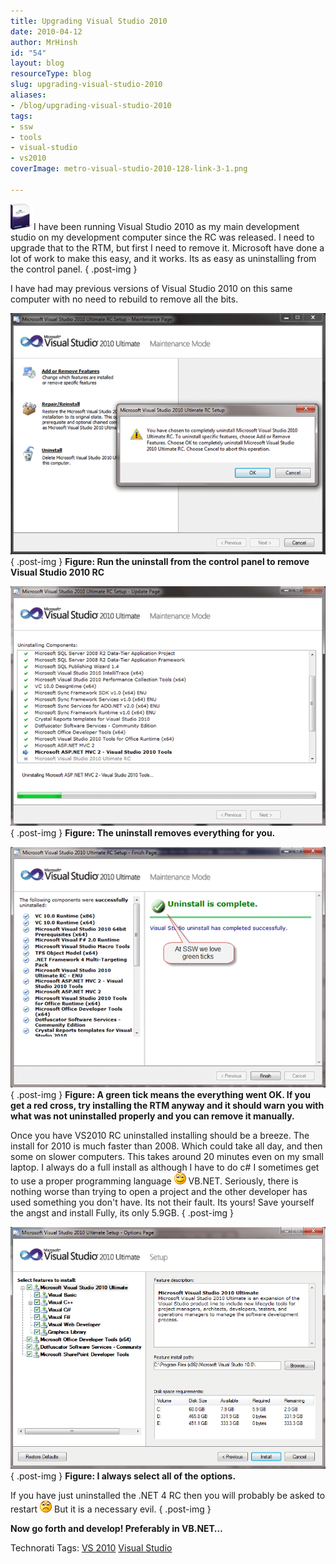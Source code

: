 ```yaml
---
title: Upgrading Visual Studio 2010
date: 2010-04-12
author: MrHinsh
id: "54"
layout: blog
resourceType: blog
slug: upgrading-visual-studio-2010
aliases:
- /blog/upgrading-visual-studio-2010
tags:
- ssw
- tools
- visual-studio
- vs2010
coverImage: metro-visual-studio-2010-128-link-3-1.png

---
```



![vs2010_ultimate_web](images/UpgradingVisualStudio2010_D9B8-vs2010_ultimate_web_-8-6.jpg)I have been running Visual Studio 2010 as my main development studio on my development computer since the RC was released. I need to upgrade that to the RTM, but first I need to remove it. Microsoft have done a lot of work to make this easy, and it works. Its as easy as uninstalling from the control panel.
{ .post-img }

I have had may previous versions of Visual Studio 2010 on this same computer with no need to rebuild to remove all the bits.

![image](images/UpgradingVisualStudio2010_D9B8-image_-6-4.png)  
{ .post-img }
**Figure: Run the uninstall from the control panel to remove Visual Studio 2010 RC**

![image](images/UpgradingVisualStudio2010_D9B8-image_-7-5.png)  
{ .post-img }
**Figure: The uninstall removes everything for you.**

![image](images/UpgradingVisualStudio2010_D9B8-image_-4-2.png)  
{ .post-img }
**Figure: A green tick means the everything went OK. If you get a red cross, try installing the RTM anyway and it should warn you with what was not uninstalled properly and you can remove it manually.**

Once you have VS2010 RC uninstalled installing should be a breeze. The install for 2010 is much faster than 2008. Which could take all day, and then some on slower computers. This takes around 20 minutes even on my small laptop. I always do a full install as although I have to do c# I sometimes get to use a proper programming language ![Smile](images/UpgradingVisualStudio2010_D9B8-wlEmoticon-smile_2-2-8.png) VB.NET. Seriously, there is nothing worse than trying to open a project and the other developer has used something you don't have. Its not their fault. Its yours! Save yourself the angst and install Fully, its only 5.9GB.
{ .post-img }

![image](images/UpgradingVisualStudio2010_D9B8-image_-5-3.png)  
{ .post-img }
**Figure: I always select all of the options.**

If you have just uninstalled the .NET 4 RC then you will probably be asked to restart ![Sad](images/UpgradingVisualStudio2010_D9B8-wlEmoticon-sad_2-1-7.png) But it is a necessary evil.
{ .post-img }

**Now go forth and develop! Preferably in VB.NET…**

Technorati Tags: [VS 2010](http://technorati.com/tags/VS+2010) [Visual Studio](http://technorati.com/tags/Visual+Studio)


